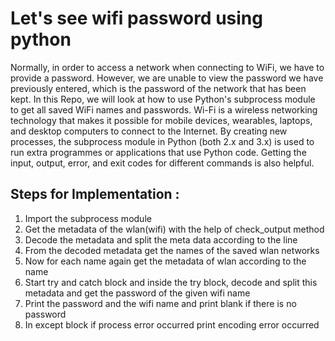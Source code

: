 # Let's see wifi password using python
Normally, in order to access a network when connecting to WiFi, we have to provide a password. However, we are unable to view the password we have previously entered, which is the password of the network that has been kept. In this Repo, we will look at how to use Python's subprocess module to get all saved WiFi names and passwords.
Wi-Fi is a wireless networking technology that makes it possible for mobile devices, wearables, laptops, and desktop computers to connect to the Internet.
By creating new processes, the subprocess module in Python (both 2.x and 3.x) is used to run extra programmes or applications that use Python code. Getting the input, output, error, and exit codes for different commands is also helpful.


## Steps for Implementation :
1. Import the subprocess module 
2. Get the metadata of the wlan(wifi) with the help of check_output method 
3. Decode the metadata and split the meta data according to the line 
4. From the decoded metadata get the names of the saved wlan networks 
5. Now for each name again get the metadata of wlan according to the name 
6. Start try and catch block and inside the try block, decode and split this metadata and get the password of the given wifi name 
7. Print the password and the wifi name and print blank if there is no password 
8. In except block if process error occurred print encoding error occurred 
